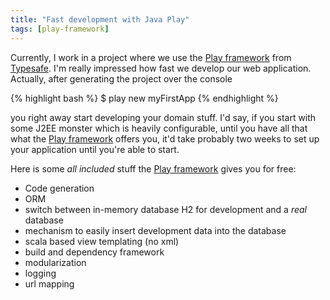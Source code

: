 ```yaml
---
title: "Fast development with Java Play"
tags: [play-framework]
---
```


Currently, I work in a project where we use the [Play framework][play] from [Typesafe][typesafe]. I'm really impressed how fast we develop our web application. Actually, after generating the project over the console

{% highlight bash %}
$ play new myFirstApp
{% endhighlight %}

you right away start developing your domain stuff. I'd say, if you start with some J2EE monster which is heavily configurable, until you have all that what the [Play framework][play] offers you, it'd take probably two weeks to set up your application until you're able to start.

Here is some _all included_ stuff the [Play framework][play] gives you for free:

* Code generation
* ORM
* switch between in-memory database H2 for development and a _real_ database
* mechanism to easily insert development data into the database 
* scala based view templating (no xml)
* build and dependency framework 
* modularization 
* logging
* url mapping


[play]: https://www.playframework.com/
[typesafe]: https://www.typesafe.com/
